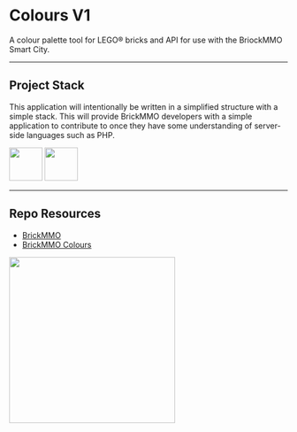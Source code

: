 # Colours V1

A colour palette tool for LEGO® bricks and API for use with the BriockMMO Smart City.

---

## Project Stack

This application will intentionally be written in a simplified structure with a simple stack. This will provide BrickMMO developers with a simple application to contribute to once they have some understanding of server-side languages such as PHP.

<img src="https://console.codeadam.ca/api/image/php" width="60"> <img src="https://console.codeadam.ca/api/image/mysql" width="60">

---

## Repo Resources

* [BrickMMO](https://www.brickmmo.com/)
* [BrickMMO Colours](https://colours.brickmmo.com/)

<a href="https://brickmmo.com">
<img src="https://brickmmo.com/images/brickmmo-logo-horizontal.jpg" width="300">
</a>
